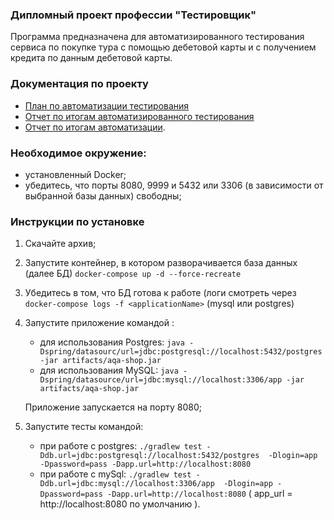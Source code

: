 ### Дипломный проект профессии "Тестировщик"

Программа предназначена для автоматизированного тестирования сервиса по покупке тура с помощью дебетовой карты и с получением кредита
по данным дебетовой карты. 

### Документация по проекту 
  * [План по автоматизации тестирования](https://github.com/frantzev/diploma/blob/master/docs/plan.md)
  * [Отчет по итогам автоматизированного тестирования](https://github.com/frantzev/diploma/blob/master/docs/report.md)
  * [Отчет по итогам автоматизации](https://github.com/frantzev/diploma/blob/master/docs/summary.md). 

     
### Необходимое окружение: 
 * установленный  Docker; 
 * убедитесь, что  порты  8080, 9999 и 5432 или 3306 (в зависимости от выбранной базы данных) свободны; 

### Инструкции по установке 
1. Скачайте архив;
1. Запустите контейнер, в котором разворачивается база данных (далее БД) `docker-compose up -d --force-recreate`
1. Убедитесь в том, что БД готова к работе (логи смотреть через `docker-compose logs -f <applicationName>` (mysql или postgres)  
1. Запустите приложение командой :
    * для использования Postgres: `java -Dspring/datasourc/url=jdbc:postgresql://localhost:5432/postgres -jar artifacts/aqa-shop.jar` 
    * для использования MySQL: `java -Dspring/datasource/url=jdbc:mysql://localhost:3306/app -jar artifacts/aqa-shop.jar` 
     
   Приложение запускается на порту 8080; 
  
1. Запустите тесты командой: 
    * при работе с postgres: `./gradlew test -Ddb.url=jdbc:postgresql://localhost:5432/postgres  -Dlogin=app -Dpassword=pass -Dapp.url=http://localhost:8080` 
    * при работе с mySql: `./gradlew test -Ddb.url=jdbc:mysql://localhost:3306/app  -Dlogin=app -Dpassword=pass -Dapp.url=http://localhost:8080` 
    ( app_url = http://localhost:8080 по умолчанию ).
  
